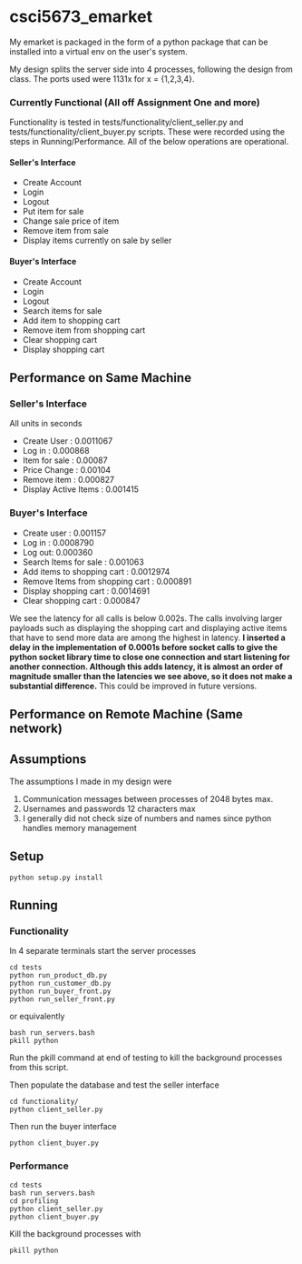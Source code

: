 # csci5673_emarket

My emarket is packaged in the form of a python package that can be installed into a virtual env on the user's system.

My design splits the server side into 4 processes, following the design from class. The ports used were 1131x for x = {1,2,3,4}. 

### Currently Functional (All off Assignment One and more)
Functionality is tested in tests/functionality/client_seller.py and tests/functionality/client_buyer.py scripts. These were recorded using the steps in Running/Performance. All of the below operations are operational.
#### Seller's Interface
- Create Account
- Login
- Logout
- Put item for sale
- Change sale price of item
- Remove item from sale
- Display items currently on sale by seller
#### Buyer's Interface
- Create Account
- Login
- Logout
- Search items for sale
- Add item to shopping cart
- Remove item from shopping cart
- Clear shopping cart
- Display shopping cart


## Performance on Same Machine
### Seller's Interface
All units in seconds
- Create User : 0.0011067
- Log in : 0.000868
- Item for sale : 0.00087
- Price Change : 0.00104
- Remove item : 0.000827
- Display Active Items : 0.001415
### Buyer's Interface
- Create user : 0.001157
- Log in : 0.0008790
- Log out: 0.000360
- Search Items for sale : 0.001063
- Add items to shopping cart : 0.0012974
- Remove Items from shopping cart : 0.000891
- Display shopping cart : 0.0014691
- Clear shopping cart : 0.000847

We see the latency for all calls is below 0.002s. The calls involving larger payloads such as displaying the shopping cart and displaying active items that have to send more data are among the highest in latency. **I inserted a delay in the implementation of 0.0001s before socket calls to give the python socket library time to close one connection and start listening for another connection. Although this adds latency, it is almost an order of magnitude smaller than the latencies we see above, so it does not make a substantial difference.** This could be improved in future versions.

## Performance on Remote Machine (Same network)
### 

## Assumptions
The assumptions I made in my design were
1. Communication messages between processes of 2048 bytes max. 
2. Usernames and passwords 12 characters max
3. I generally did not check size of numbers and names since python handles memory management

## Setup
```
python setup.py install
```

## Running
### Functionality
In 4 separate terminals start the server processes
```
cd tests
python run_product_db.py
python run_customer_db.py
python run_buyer_front.py
python run_seller_front.py
```
or equivalently
```
bash run_servers.bash
pkill python
```
Run the pkill command at end of testing to kill the background processes from this script.

Then populate the database and test the seller interface
```
cd functionality/
python client_seller.py
```
Then run the buyer interface
```
python client_buyer.py
```

### Performance
```
cd tests
bash run_servers.bash
cd profiling
python client_seller.py
python client_buyer.py
```
Kill the background processes with
```
pkill python
```